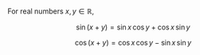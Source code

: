 For real numbers $x, y \in \mathbb{R}$,

$$
\sin(x+y) = \sin x \, \cos y + \cos x \, \sin y 
$$

$$
\cos(x+y) = \cos x \, \cos y - \sin x \, \sin y 
$$
